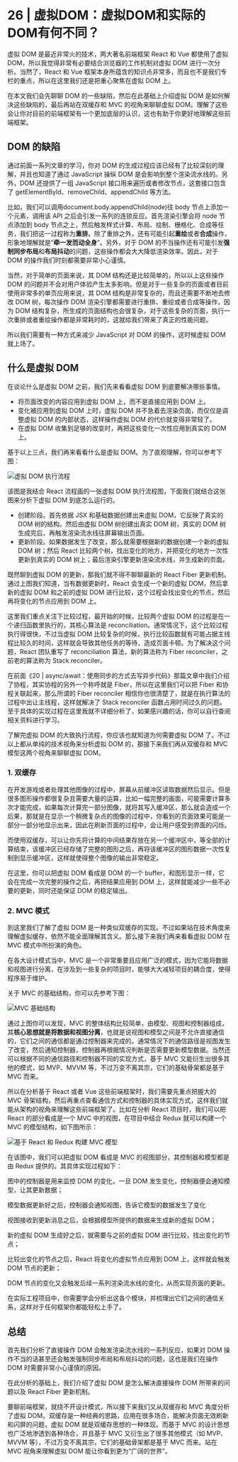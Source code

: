 # 26 | 虚拟DOM：虚拟DOM和实际的DOM有何不同？

虚拟 DOM 是最近非常火的技术，两大著名前端框架 React 和 Vue 都使用了虚拟 DOM，所以我觉得非常有必要结合浏览器的工作机制对虚拟 DOM 进行一次分析。当然了，React 和 Vue 框架本身所蕴含的知识点非常多，而且也不是我们专栏的重点，所以在这里我们还是把重心聚焦在虚拟 DOM 上。

在本文我们会先聊聊 DOM 的一些缺陷，然后在此基础上介绍虚拟 DOM 是如何解决这些缺陷的，最后再站在双缓存和 MVC 的视角来聊聊虚拟 DOM。理解了这些会让你对目前的前端框架有一个更加底层的认识，这也有助于你更好地理解这些前端框架。

## DOM 的缺陷

通过前面一系列文章的学习，你对 DOM 的生成过程应该已经有了比较深刻的理解，并且也知道了通过 JavaScript 操纵 DOM 是会影响到整个渲染流水线的。另外，DOM 还提供了一组 JavaScript 接口用来遍历或者修改节点，这套接口包含了 getElementById、removeChild、appendChild 等方法。

比如，我们可以调用document.body.appendChild(node)往 body 节点上添加一个元素，调用该 API 之后会引发一系列的连锁反应。首先渲染引擎会将 node 节点添加到 body 节点之上，然后触发样式计算、布局、绘制、栅格化、合成等任务，我们把这一过程称为**重排**。除了重排之外，还有可能引起**重绘**或者**合成**操作，形象地理解就是“**牵一发而动全身**”。另外，对于 DOM 的不当操作还有可能引发**强制同步布局**和**布局抖动**的问题，这些操作都会大大降低渲染效率。因此，对于 DOM 的操作我们时刻都需要非常小心谨慎。

当然，对于简单的页面来说，其 DOM 结构还是比较简单的，所以以上这些操作 DOM 的问题并不会对用户体验产生太多影响。但是对于一些复杂的页面或者目前使用非常多的单页应用来说，其 DOM 结构是非常复杂的，而且还需要不断地去修改 DOM 树，每次操作 DOM 渲染引擎都需要进行重排、重绘或者合成等操作，因为 DOM 结构复杂，所生成的页面结构也会很复杂，对于这些复杂的页面，执行一次重排或者重绘操作都是非常耗时的，这就给我们带来了真正的性能问题。

所以我们需要有一种方式来减少 JavaScript 对 DOM 的操作，这时候虚拟 DOM 就上场了。

## 什么是虚拟 DOM

在谈论什么是虚拟 DOM 之前，我们先来看看虚拟 DOM 到底要解决哪些事情。

- 将页面改变的内容应用到虚拟 DOM 上，而不是直接应用到 DOM 上。
- 变化被应用到虚拟 DOM 上时，虚拟 DOM 并不急着去渲染页面，而仅仅是调整虚拟 DOM 的内部状态，这样操作虚拟 DOM 的代价就变得非常轻了。
- 在虚拟 DOM 收集到足够的改变时，再把这些变化一次性应用到真实的 DOM 上。

基于以上三点，我们再来看看什么是虚拟 DOM。为了直观理解，你可以参考下图：

![虚拟 DOM 执行流程](./img/cf2089ad62af94881757c2f2de277890.webp)

该图是我结合 React 流程画的一张虚拟 DOM 执行流程图，下面我们就结合这张图来分析下虚拟 DOM 到底怎么运行的。

- 创建阶段。首先依据 JSX 和基础数据创建出来虚拟 DOM，它反映了真实的 DOM 树的结构。然后由虚拟 DOM 树创建出真实 DOM 树，真实的 DOM 树生成完后，再触发渲染流水线往屏幕输出页面。
- 更新阶段。如果数据发生了改变，那么就需要根据新的数据创建一个新的虚拟 DOM 树；然后 React 比较两个树，找出变化的地方，并把变化的地方一次性更新到真实的 DOM 树上；最后渲染引擎更新渲染流水线，并生成新的页面。

既然聊到虚拟 DOM 的更新，那我们就不得不聊聊最新的 React Fiber 更新机制。通过上图我们知道，当有数据更新时，React 会生成一个新的虚拟 DOM，然后拿新的虚拟 DOM 和之前的虚拟 DOM 进行比较，这个过程会找出变化的节点，然后再将变化的节点应用到 DOM 上。

这里我们重点关注下比较过程，最开始的时候，比较两个虚拟 DOM 的过程是在一个递归函数里执行的，其核心算法是 reconciliation。通常情况下，这个比较过程执行得很快，不过当虚拟 DOM 比较复杂的时候，执行比较函数就有可能占据主线程比较久的时间，这样就会导致其他任务的等待，造成页面卡顿。为了解决这个问题，React 团队重写了 reconciliation 算法，新的算法称为 Fiber reconciler，之前老的算法称为 Stack reconciler。

在前面《20 | async/await：使用同步的方式去写异步代码》那篇文章中我们介绍了协程，其实协程的另外一个称呼就是 Fiber，所以在这里我们可以把 Fiber 和协程关联起来，那么所谓的 Fiber reconciler 相信你也很清楚了，就是在执行算法的过程中出让主线程，这样就解决了 Stack reconciler 函数占用时间过久的问题。至于具体的实现过程在这里我就不详细分析了，如果感兴趣的话，你可以自行查阅相关资料进行学习。

了解完虚拟 DOM 的大致执行流程，你应该也就知道为何需要虚拟 DOM 了。不过以上都从单纯的技术视角来分析虚拟 DOM 的，那接下来我们再从双缓存和 MVC 模型这两个视角来聊聊虚拟 DOM。

### 1. 双缓存

在开发游戏或者处理其他图像的过程中，屏幕从前缓冲区读取数据然后显示。但是很多图形操作都很复杂且需要大量的运算，比如一幅完整的画面，可能需要计算多次才能完成，如果每次计算完一部分图像，就将其写入缓冲区，那么就会造成一个后果，那就是在显示一个稍微复杂点的图像的过程中，你看到的页面效果可能是一部分一部分地显示出来，因此在刷新页面的过程中，会让用户感受到界面的闪烁。

而使用双缓存，可以让你先将计算的中间结果存放在另一个缓冲区中，等全部的计算结束，该缓冲区已经存储了完整的图形之后，再将该缓冲区的图形数据一次性复制到显示缓冲区，这样就使得整个图像的输出非常稳定。

在这里，你可以把虚拟 DOM 看成是 DOM 的一个 buffer，和图形显示一样，它会在完成一次完整的操作之后，再把结果应用到 DOM 上，这样就能减少一些不必要的更新，同时还能保证 DOM 的稳定输出。

### 2. MVC 模式

到这里我们了解了虚拟 DOM 是一种类似双缓存的实现。不过如果站在技术角度来理解虚拟缓存，依然不能全面理解其含义。那么接下来我们再来看看虚拟 DOM 在 MVC 模式中所扮演的角色。

在各大设计模式当中，MVC 是一个非常重要且应用广泛的模式，因为它能将数据和视图进行分离，在涉及到一些复杂的项目时，能够大大减轻项目的耦合度，使得程序易于维护。

关于 MVC 的基础结构，你可以先参考下图：

![MVC 基础结构](./img/4c03b5882878dcce2df01c1e2e8db8a6.webp)

通过上图你可以发现，MVC 的整体结构比较简单，由模型、视图和控制器组成，其**核心思想就是将数据和视图分离**，也就是说视图和模型之间是不允许直接通信的，它们之间的通信都是通过控制器来完成的。通常情况下的通信路径是视图发生了改变，然后通知控制器，控制器再根据情况判断是否需要更新模型数据。当然还可以根据不同的通信路径和控制器不同的实现方式，基于 MVC 又能衍生出很多其他的模式，如 MVP、MVVM 等，不过万变不离其宗，它们的基础骨架都是基于 MVC 而来。

所以在分析基于 React 或者 Vue 这些前端框架时，我们需要先重点把握大的 MVC 骨架结构，然后再重点查看通信方式和控制器的具体实现方式，这样我们就能从架构的视角来理解这些前端框架了。比如在分析 React 项目时，我们可以把 React 的部分看成是一个 MVC 中的视图，在项目中结合 Redux 就可以构建一个 MVC 的模型结构，如下图所示：

![基于 React 和 Redux 构建 MVC 模型](./img/e024ba6c212a1d6bfa01b327e987e103.webp)

在该图中，我们可以把虚拟 DOM 看成是 MVC 的视图部分，其控制器和模型都是由 Redux 提供的。其具体实现过程如下：

图中的控制器是用来监控 DOM 的变化，一旦 DOM 发生变化，控制器便会通知模型，让其更新数据；

模型数据更新好之后，控制器会通知视图，告诉它模型的数据发生了变化

视图接收到更新消息之后，会根据模型所提供的数据来生成新的虚拟 DOM；

新的虚拟 DOM 生成好之后，就需要与之前的虚拟 DOM 进行比较，找出变化的节点；

比较出变化的节点之后，React 将变化的虚拟节点应用到 DOM 上，这样就会触发 DOM 节点的更新；

DOM 节点的变化又会触发后续一系列渲染流水线的变化，从而实现页面的更新。

在实际工程项目中，你需要学会分析出这各个模块，并梳理出它们之间的通信关系，这样对于任何框架你都能轻松上手了。

## 总结

首先我们分析了直接操作 DOM 会触发渲染流水线的一系列反应，如果对 DOM 操作不当的话甚至还会触发强制同步布局和布局抖动的问题，这也是我们在操作 DOM 时需要非常小心谨慎的原因。

在此分析的基础上，我们介绍了虚拟 DOM 是怎么解决直接操作 DOM 所带来的问题以及 React Fiber 更新机制。

要聊前端框架，就绕不开设计模式，所以接下来我们又从双缓存和 MVC 角度分析了虚拟 DOM。双缓存是一种经典的思路，应用在很多场合，能解决页面无效刷新和闪屏的问题，虚拟 DOM 就是双缓存思想的一种体现。而基于 MVC 的设计思想也广泛地渗透到各种场合，并且基于 MVC 又衍生出了很多其他模式（如 MVP、MVVM 等），不过万变不离其宗，它们的基础骨架都是基于 MVC 而来。站在 MVC 视角来理解虚拟 DOM 能让你看到更为“广阔的世界”。

